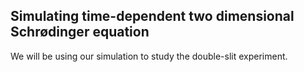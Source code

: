 ## Simulating time-dependent two dimensional Schrødinger equation

We will be using our simulation to study the double-slit experiment. 

